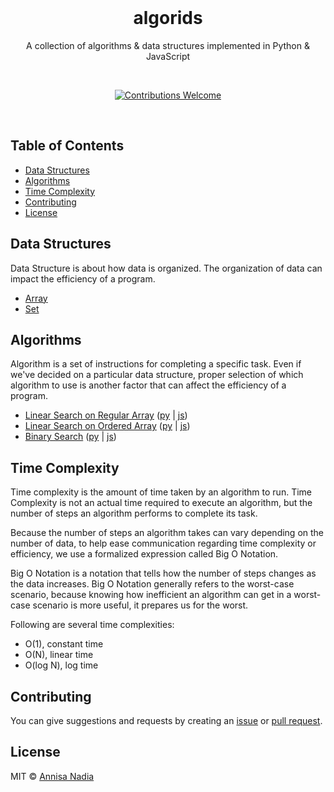 <div align="center">
  <br>
  <h1>algorids</h1>
  <p>A collection of algorithms & data structures implemented in Python & JavaScript</p>
  <br>
  <p align="center">
    <a href="https://github.com/nadiannis/lasi-web/issues"><img alt="Contributions Welcome" src="https://img.shields.io/badge/contributions-welcome-blue.svg?style=flat"></a>
  </p>
  <br>
</div>

## Table of Contents

- [Data Structures](#data-structures)
- [Algorithms](#algorithms)
- [Time Complexity](#time-complexity)
- [Contributing](#contributing)
- [License](#license)

## Data Structures

Data Structure is about how data is organized. The organization of data can impact the efficiency of a program.

- [Array](https://github.com/nadiannis/algorids/tree/main/data-structures/array)
- [Set](https://github.com/nadiannis/algorids/tree/main/data-structures/set)

## Algorithms

Algorithm is a set of instructions for completing a specific task. Even if we've decided on a particular data structure, proper selection of which algorithm to use is another factor that can affect the efficiency of a program.

- [Linear Search on Regular Array](https://github.com/nadiannis/algorids/tree/main/linear-search) ([py](https://github.com/nadiannis/algorids/blob/main/linear-search/linear_search.py) | [js](https://github.com/nadiannis/algorids/blob/main/linear-search/linear_search.js))
- [Linear Search on Ordered Array](https://github.com/nadiannis/algorids/tree/main/linear-search) ([py](https://github.com/nadiannis/algorids/blob/main/linear-search/linear_search_ordered.py) | [js](https://github.com/nadiannis/algorids/blob/main/linear-search/linear_search_ordered.js))
- [Binary Search](https://github.com/nadiannis/algorids/tree/main/binary-search) ([py](https://github.com/nadiannis/algorids/blob/main/binary-search/binary_search.py) | [js](https://github.com/nadiannis/algorids/blob/main/binary-search/binary_search.js))

## Time Complexity

Time complexity is the amount of time taken by an algorithm to run. Time Complexity is not an actual time required to execute an algorithm, but the number of steps an algorithm performs to complete its task.

Because the number of steps an algorithm takes can vary depending on the number of data, to help ease communication regarding time complexity or efficiency, we use a formalized expression called Big O Notation.

Big O Notation is a notation that tells how the number of steps changes as the data increases. Big O Notation generally refers to the worst-case scenario, because knowing how inefficient an algorithm can get in a worst-case scenario is more useful, it prepares us for the worst.

Following are several time complexities:

- O(1), constant time
- O(N), linear time
- O(log N), log time

## Contributing

You can give suggestions and requests by creating an [issue](https://github.com/nadiannis/algorids/issues) or [pull request](https://github.com/nadiannis/algorids/pulls).

## License

MIT © [Annisa Nadia](https://github.com/nadiannis)
